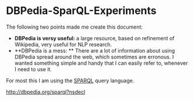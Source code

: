 # DBPedia-SparQL-Experiments
The following two points made me create this document: 
 - **DBPedia is versy useful:** a large resource, based on refinement of Wikipedia, very useful for NLP research. 
 - **DBPedia is a mess: ** There are a lot of information about using DBPedia spread around the web, which sometimes are erronous. I wanted something simple and handy that I can easily refer to, whenever I need to use it. 

For most this I am using the [SPARQL](https://en.wikipedia.org/wiki/SPARQL) query language. 

http://dbpedia.org/sparql?nsdecl


